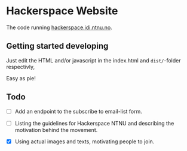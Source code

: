 # Hackerspace Website

The code running [hackerspace.idi.ntnu.no](http://hackerspace.idi.ntnu.no).

## Getting started developing

Just edit the HTML and/or javascript in the index.html and `dist/`-folder respectivly,

Easy as pie!

## Todo

- [ ] Add an endpoint to the subscribe to email-list form.
- [ ] Listing the guidelines for Hackerspace NTNU and describing the motivation behind the movement.
- [x] Using actual images and texts, motivating people to join.

